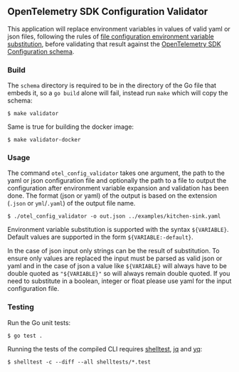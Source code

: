 ## OpenTelemetry SDK Configuration Validator

This application will replace environment variables in values of valid yaml or
json files, following the rules of [file configuration environment variable
substitution](https://github.com/open-telemetry/opentelemetry-specification/blob/main/specification/configuration/file-configuration.md#environment-variable-substitution),
before validating that result against the [OpenTelemetry SDK Configuration
schema](https://github.com/open-telemetry/opentelemetry-configuration/).

### Build

The `schema` directory is required to be in the directory of the Go file that
embeds it, so a `go build` alone will fail, instead run `make` which will copy
the schema:

```
$ make validator
```

Same is true for building the docker image:

```
$ make validator-docker
```

### Usage

The command `otel_config_validator` takes one argument, the path to the yaml or
json configuration file and optionally the path to a file to output the
configuration after environment variable expansion and validation has been done.
The format (json or yaml) of the output is based on the extension (`.json` or
`yml`/`.yaml`) of the output file name.

```
$ ./otel_config_validator -o out.json ../examples/kitchen-sink.yaml
```

Environment variable substitution is supported with the syntax `${VARIABLE}`.
Default values are supported in the form `${VARIABLE:-default}`.

In the case of json input only strings can be the result of substitution. To
ensure only values are replaced the input must be parsed as valid json or yaml
and in the case of json a value like `${VARIABLE}` will always have to be double
quoted as `"${VARIABLE}"` so will always remain double quoted. If you need to
substitute in a boolean, integer or float please use yaml for the input
configuration file.

### Testing

Run the Go unit tests:

```
$ go test .
```

Running the tests of the compiled CLI requires
[shelltest](https://github.com/simonmichael/shelltestrunner),
[jq](https://github.com/jqlang/jq/) and [yq](https://github.com/mikefarah/yq):

```
$ shelltest -c --diff --all shelltests/*.test
```


